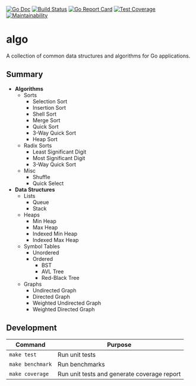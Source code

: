 [![Go Doc][godoc-image]][godoc-url]
[![Build Status][workflow-image]][workflow-url]
[![Go Report Card][goreport-image]][goreport-url]
[![Test Coverage][coverage-image]][coverage-url]
[![Maintainability][maintainability-image]][maintainability-url]

# algo

A collection of common data structures and algorithms for Go applications.

## Summary

  - **Algorithms**
    - Sorts
      - Selection Sort
      - Insertion Sort
      - Shell Sort
      - Merge Sort
      - Quick Sort
      - 3-Way Quick Sort
      - Heap Sort
     - Radix Sorts
       - Least Significant Digit
       - Most Significant Digit
       - 3-Way Quick Sort
     - Misc
       - Shuffle
       - Quick Select
  - **Data Structures**
    - Lists
      - Queue
      - Stack
    - Heaps
      - Min Heap
      - Max Heap
      - Indexed Min Heap
      - Indexed Max Heap
    - Symbol Tables
      - Unordered
      - Ordered
        - BST
        - AVL Tree
        - Red-Black Tree
    - Graphs
      - Undirected Graph
      - Directed Graph
      - Weighted Undirected Graph
      - Weighted Directed Graph

## Development

| Command          | Purpose                                     |
|------------------|---------------------------------------------|
| `make test`      | Run unit tests                              |
| `make benchmark` | Run benchmarks                              |
| `make coverage`  | Run unit tests and generate coverage report |


[godoc-url]: https://pkg.go.dev/github.com/moorara/algo
[godoc-image]: https://pkg.go.dev/badge/github.com/moorara/algo
[workflow-url]: https://github.com/moorara/algo/actions
[workflow-image]: https://github.com/moorara/algo/workflows/Main/badge.svg
[goreport-url]: https://goreportcard.com/report/github.com/moorara/algo
[goreport-image]: https://goreportcard.com/badge/github.com/moorara/algo
[coverage-url]: https://codeclimate.com/github/moorara/algo/test_coverage
[coverage-image]: https://api.codeclimate.com/v1/badges/48efddf545789eee4132/test_coverage
[maintainability-url]: https://codeclimate.com/github/moorara/algo/maintainability
[maintainability-image]: https://api.codeclimate.com/v1/badges/48efddf545789eee4132/maintainability
